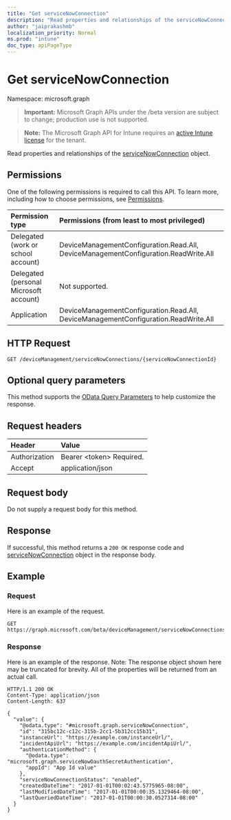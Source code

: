 ```yaml
---
title: "Get serviceNowConnection"
description: "Read properties and relationships of the serviceNowConnection object."
author: "jaiprakashmb"
localization_priority: Normal
ms.prod: "intune"
doc_type: apiPageType
---
```


# Get serviceNowConnection

Namespace: microsoft.graph

> **Important:** Microsoft Graph APIs under the /beta version are subject to change; production use is not supported.

> **Note:** The Microsoft Graph API for Intune requires an [active Intune license](https://go.microsoft.com/fwlink/?linkid=839381) for the tenant.

Read properties and relationships of the [serviceNowConnection](../resources/intune-servicenowconnectorservice-servicenowconnection.md) object.

## Permissions
One of the following permissions is required to call this API. To learn more, including how to choose permissions, see [Permissions](/graph/permissions-reference).

|Permission type|Permissions (from least to most privileged)|
|:---|:---|
|Delegated (work or school account)|DeviceManagementConfiguration.Read.All, DeviceManagementConfiguration.ReadWrite.All|
|Delegated (personal Microsoft account)|Not supported.|
|Application|DeviceManagementConfiguration.Read.All, DeviceManagementConfiguration.ReadWrite.All|

## HTTP Request
<!-- {
  "blockType": "ignored"
}
-->
``` http
GET /deviceManagement/serviceNowConnections/{serviceNowConnectionId}
```

## Optional query parameters
This method supports the [OData Query Parameters](/graph/query-parameters) to help customize the response.

## Request headers
|Header|Value|
|:---|:---|
|Authorization|Bearer &lt;token&gt; Required.|
|Accept|application/json|

## Request body
Do not supply a request body for this method.

## Response
If successful, this method returns a `200 OK` response code and [serviceNowConnection](../resources/intune-servicenowconnectorservice-servicenowconnection.md) object in the response body.

## Example

### Request
Here is an example of the request.
``` http
GET https://graph.microsoft.com/beta/deviceManagement/serviceNowConnections/{serviceNowConnectionId}
```

### Response
Here is an example of the response. Note: The response object shown here may be truncated for brevity. All of the properties will be returned from an actual call.
``` http
HTTP/1.1 200 OK
Content-Type: application/json
Content-Length: 637

{
  "value": {
    "@odata.type": "#microsoft.graph.serviceNowConnection",
    "id": "315bc12c-c12c-315b-2cc1-5b312cc15b31",
    "instanceUrl": "https://example.com/instanceUrl/",
    "incidentApiUrl": "https://example.com/incidentApiUrl/",
    "authenticationMethod": {
      "@odata.type": "microsoft.graph.serviceNowOauthSecretAuthentication",
      "appId": "App Id value"
    },
    "serviceNowConnectionStatus": "enabled",
    "createdDateTime": "2017-01-01T00:02:43.5775965-08:00",
    "lastModifiedDateTime": "2017-01-01T00:00:35.1329464-08:00",
    "lastQueriedDateTime": "2017-01-01T00:00:30.0527314-08:00"
  }
}
```
